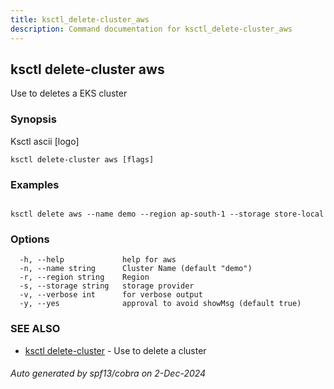 ```yaml
---
title: ksctl_delete-cluster_aws
description: Command documentation for ksctl_delete-cluster_aws
---
```


## ksctl delete-cluster aws

Use to deletes a EKS cluster

### Synopsis

Ksctl ascii [logo]

```
ksctl delete-cluster aws [flags]
```

### Examples

```

ksctl delete aws --name demo --region ap-south-1 --storage store-local

```

### Options

```
  -h, --help             help for aws
  -n, --name string      Cluster Name (default "demo")
  -r, --region string    Region
  -s, --storage string   storage provider
  -v, --verbose int      for verbose output
  -y, --yes              approval to avoid showMsg (default true)
```

### SEE ALSO

* [ksctl delete-cluster](ksctl_delete-cluster.md)	 - Use to delete a cluster

###### Auto generated by spf13/cobra on 2-Dec-2024

